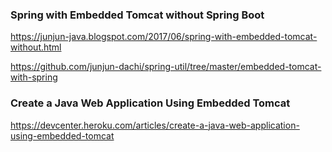 ### Spring with Embedded Tomcat without Spring Boot

https://junjun-java.blogspot.com/2017/06/spring-with-embedded-tomcat-without.html

https://github.com/junjun-dachi/spring-util/tree/master/embedded-tomcat-with-spring

### Create a Java Web Application Using Embedded Tomcat 
https://devcenter.heroku.com/articles/create-a-java-web-application-using-embedded-tomcat